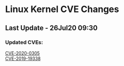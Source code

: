 
# **Linux Kernel CVE Changes**

## Last Update - 26Jul20 09:30

### **Updated CVEs:**

[CVE-2020-0305](cves/CVE-2020-0305)  
[CVE-2019-19338](cves/CVE-2019-19338)  
